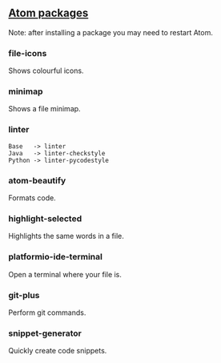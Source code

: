 ## [Atom packages](https://atom.io/packages)

Note: after installing a package you may need to restart Atom.  

### file-icons

Shows colourful icons.  

### minimap

Shows a file minimap.  

### linter

```
Base   -> linter
Java   -> linter-checkstyle
Python -> linter-pycodestyle
```

### atom-beautify

Formats code.  

### highlight-selected

Highlights the same words in a file.  

### platformio-ide-terminal

Open a terminal where your file is.  

### git-plus

Perform git commands.  

### snippet-generator

Quickly create code snippets.  
